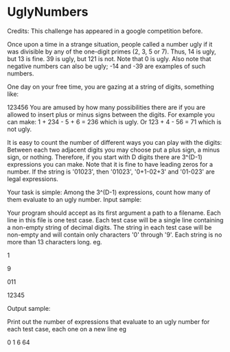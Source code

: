 UglyNumbers
===========
Credits: This challenge has appeared in a google competition before.

Once upon a time in a strange situation, people called a number ugly if it was divisible by any of the one-digit primes (2, 3, 5 or 7). Thus, 14 is ugly, but 13 is fine. 39 is ugly, but 121 is not. Note that 0 is ugly. Also note that negative numbers can also be ugly; -14 and -39 are examples of such numbers.

One day on your free time, you are gazing at a string of digits, something like:

123456
You are amused by how many possibilities there are if you are allowed to insert plus or minus signs between the digits. For example you can make:
1 + 234 - 5 + 6 = 236
which is ugly. Or
123 + 4 - 56 = 71
which is not ugly.

It is easy to count the number of different ways you can play with the digits: Between each two adjacent digits you may choose put a plus sign, a minus sign, or nothing. Therefore, if you start with D digits there are 3^(D-1) expressions you can make. Note that it is fine to have leading zeros for a number. If the string is '01023', then '01023', '0+1-02+3' and '01-023' are legal expressions.

Your task is simple: Among the 3^(D-1) expressions, count how many of them evaluate to an ugly number.
Input sample:

Your program should accept as its first argument a path to a filename. Each line in this file is one test case. Each test case will be a single line containing a non-empty string of decimal digits. The string in each test case will be non-empty and will contain only characters '0' through '9'. Each string is no more than 13 characters long. eg.

1

9

011

12345

Output sample:

Print out the number of expressions that evaluate to an ugly number for each test case, each one on a new line eg

0
1
6
64
